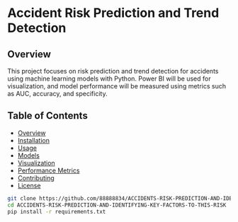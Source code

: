 # Accident Risk Prediction and Trend Detection

## Overview
This project focuses on risk prediction and trend detection for accidents using machine learning models with Python. Power BI will be used for visualization, and model performance will be measured using metrics such as AUC, accuracy, and specificity.

## Table of Contents
- [Overview](#overview)
- [Installation](#installation)
- [Usage](#usage)
- [Models](#models)
- [Visualization](#visualization)
- [Performance Metrics](#performance-metrics)
- [Contributing](#contributing)
- [License](#license)



```sh
git clone https://github.com/88888834/ACCIDENTS-RISK-PREDICTION-AND-IDENTIFYING-KEY-FACTORS-TO-THIS-RISK.git
cd ACCIDENTS-RISK-PREDICTION-AND-IDENTIFYING-KEY-FACTORS-TO-THIS-RISK
pip install -r requirements.txt
